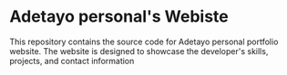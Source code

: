 
# Adetayo personal's Webiste
This repository contains the source code for Adetayo personal portfolio website. The website is designed to showcase the developer's skills, projects, and contact information
